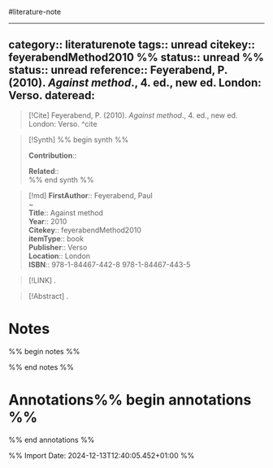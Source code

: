 #literature-note 

---
category:: literaturenote
tags:: unread
citekey:: feyerabendMethod2010
%% status:: unread %%
status:: unread
reference:: Feyerabend, P. (2010). _Against method_., 4. ed., new ed. London: Verso.
dateread:
---

> [!Cite]
> Feyerabend, P. (2010). _Against method_., 4. ed., new ed. London: Verso.
^cite

>[!Synth]
>%% begin synth %%
>
>**Contribution**:: 
>
>**Related**::  
>%% end synth %%

>[!md]
> **FirstAuthor**:: Feyerabend, Paul  
~    
> **Title**:: Against method  
> **Year**:: 2010   
> **Citekey**:: feyerabendMethod2010  
> **itemType**:: book  
> **Publisher**:: Verso  
> **Location**:: London  
> **ISBN**:: 978-1-84467-442-8 978-1-84467-443-5    

> [!LINK] 
>.

> [!Abstract]
>.
> 
# Notes

%% begin notes %%

%% end notes %%


# Annotations%% begin annotations %%


%% end annotations %%

%% Import Date: 2024-12-13T12:40:05.452+01:00 %%
